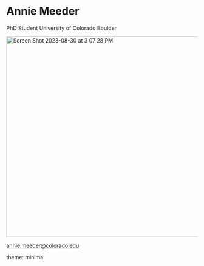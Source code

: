 # Annie Meeder
PhD Student
University of Colorado Boulder

<img width="528" alt="Screen Shot 2023-08-30 at 3 07 28 PM" src="https://github.com/annieM459/anniemeeder.github.io/assets/140002702/255ba5dd-d86e-42b5-b85b-dd85690058f8">

annie.meeder@colorado.edu

theme: minima

